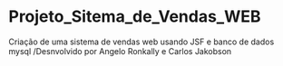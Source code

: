 # Projeto_Sitema_de_Vendas_WEB
Criação de uma sistema de vendas web usando JSF e banco de dados mysql
/Desnvolvido por
Angelo Ronkally
e
Carlos Jakobson